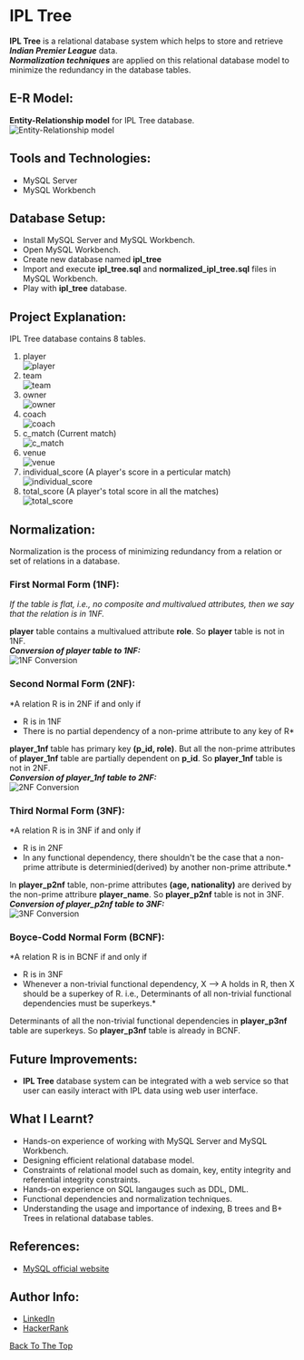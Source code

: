 # IPL Tree
**IPL Tree** is a relational database system which helps to store and retrieve ***Indian Premier League*** data.  
***Normalization techniques*** are applied on this relational database model to minimize the redundancy in the database tables.

## E-R Model:
**Entity-Relationship model** for IPL Tree database.
![Entity-Relationship model](https://github.com/anuprshetty/IPL-Tree/blob/main/images/ipl_tree_schema.PNG)

## Tools and Technologies:
- MySQL Server
- MySQL Workbench

## Database Setup:
- Install MySQL Server and MySQL Workbench.
- Open MySQL Workbench.
- Create new database named **ipl_tree**
- Import and execute **ipl_tree.sql** and **normalized_ipl_tree.sql** files in MySQL Workbench.
- Play with **ipl_tree** database.

## Project Explanation:
IPL Tree database contains 8 tables.
<!--- Use 2 SPACEs at the end of a line for line break(\n). -->
1. player  
![player](https://github.com/anuprshetty/IPL-Tree/blob/main/images/player_table.png)
3. team  
![team](https://github.com/anuprshetty/IPL-Tree/blob/main/images/team_table.png)
5. owner  
![owner](https://github.com/anuprshetty/IPL-Tree/blob/main/images/owner_table.png)
7. coach  
![coach](https://github.com/anuprshetty/IPL-Tree/blob/main/images/coach_table.png)
9. c_match (Current match)  
![c_match](https://github.com/anuprshetty/IPL-Tree/blob/main/images/c_match_table.png)
11. venue  
![venue](https://github.com/anuprshetty/IPL-Tree/blob/main/images/venue_table.png)
12. individual_score (A player's score in a perticular match)  
![individual_score](https://github.com/anuprshetty/IPL-Tree/blob/main/images/individual_score_table.png)
14. total_score (A player's total score in all the matches)  
![total_score](https://github.com/anuprshetty/IPL-Tree/blob/main/images/total_score_table.png)

## Normalization:
Normalization is the process of minimizing redundancy from a relation or set of relations in a database.

### First Normal Form (1NF):
*If the table is flat, i.e., no composite and multivalued attributes, then we say that the relation is in 1NF.*

**player** table contains a multivalued attribute **role**. So **player** table is not in 1NF.  
***Conversion of player table to 1NF:***  
![1NF Conversion](https://github.com/anuprshetty/IPL-Tree/blob/main/images/1nf_conversion.png)

### Second Normal Form (2NF):
*A relation R is in 2NF if and only if
- R is in 1NF
- There is no partial dependency of a non-prime attribute to any key of R*

**player_1nf** table has primary key **(p_id, role)**. But all the non-prime attributes of **player_1nf** table are partially dependent on **p_id**. So **player_1nf** table is not in 2NF.  
***Conversion of player_1nf table to 2NF:***  
![2NF Conversion](https://github.com/anuprshetty/IPL-Tree/blob/main/images/2nf_conversion.png)

### Third Normal Form (3NF):
*A relation R is in 3NF if and only if
- R is in 2NF
- In any functional dependency, there shouldn't be the case that a non-prime attribute is determinied(derived) by another non-prime attribute.*

In **player_p2nf** table, non-prime attributes **(age, nationality)** are derived by the non-prime attribure **player_name**. So **player_p2nf** table is not in 3NF.  
***Conversion of player_p2nf table to 3NF:***  
![3NF Conversion](https://github.com/anuprshetty/IPL-Tree/blob/main/images/3nf_conversion.png)

### Boyce-Codd Normal Form (BCNF):
*A relation R is in BCNF if and only if
- R is in 3NF
- Whenever a non-trivial functional dependency, X --> A holds in R, then X should be a superkey of R. i.e., Determinants of all non-trivial functional dependencies must be superkeys.*

Determinants of all the non-trivial functional dependencies in **player_p3nf** table are superkeys. So **player_p3nf** table is already in BCNF.  

## Future Improvements:
- **IPL Tree** database system can be integrated with a web service so that user can easily interact with IPL data using web user interface.

## What I Learnt?
- Hands-on experience of working with MySQL Server and MySQL Workbench.
- Designing efficient relational database model.
- Constraints of relational model such as domain, key, entity integrity and referential integrity constraints.
- Hands-on experience on SQL langauges such as DDL, DML.
- Functional dependencies and normalization techniques.
- Understanding the usage and importance of indexing, B trees and B+ Trees in relational database tables.

## References:
- [MySQL official website](https://www.mysql.com/)

## Author Info:
- [LinkedIn](https://www.linkedin.com/in/anuprshetty/)
- [HackerRank](https://www.hackerrank.com/anuprshetty)

[Back To The Top](#IPL-Tree)
